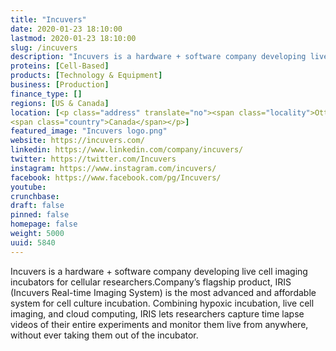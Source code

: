 ```yaml
---
title: "Incuvers"
date: 2020-01-23 18:10:00
lastmod: 2020-01-23 18:10:00
slug: /incuvers
description: "Incuvers is a hardware + software company developing live cell imaging incubators for cellular&nbsp;researchers.Company&#8217;s flagship product, IRIS (Incuvers Real-time Imaging System) is the most advanced and affordable system for cell culture incubation. Combining hypoxic incubation, live cell imaging, and cloud computing, IRIS lets researchers capture time lapse videos of their entire experiments and monitor them live from anywhere, without ever taking them out of the&nbsp;incubator."
proteins: [Cell-Based]
products: [Technology & Equipment]
business: [Production]
finance_type: []
regions: [US & Canada]
location: [<p class="address" translate="no"><span class="locality">Ottawa</span><br>
<span class="country">Canada</span></p>]
featured_image: "Incuvers logo.png"
website: https://incuvers.com/
linkedin: https://www.linkedin.com/company/incuvers/
twitter: https://twitter.com/Incuvers
instagram: https://www.instagram.com/incuvers/
facebook: https://www.facebook.com/pg/Incuvers/
youtube: 
crunchbase: 
draft: false
pinned: false
homepage: false
weight: 5000
uuid: 5840
---
```

Incuvers is a hardware + software company developing live cell imaging incubators for cellular&nbsp;researchers.Company&#8217;s flagship product, IRIS (Incuvers Real-time Imaging System) is the most advanced and affordable system for cell culture incubation. Combining hypoxic incubation, live cell imaging, and cloud computing, IRIS lets researchers capture time lapse videos of their entire experiments and monitor them live from anywhere, without ever taking them out of the&nbsp;incubator.
